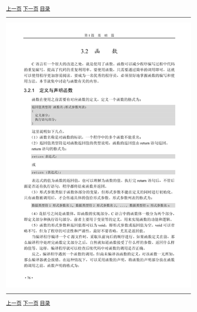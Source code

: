 [上一页](088.md) [下一页](090.md) [目录](../README.md)

***

![089](../images/089.png)

***

[上一页](088.md) [下一页](090.md) [目录](../README.md)
